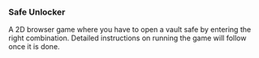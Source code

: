 ### Safe Unlocker

A 2D browser game where you have to open a vault safe by entering the right combination.
Detailed instructions on running the game will follow once it is done.
